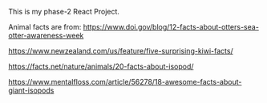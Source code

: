 This is my phase-2 React Project.

Animal facts are from:
https://www.doi.gov/blog/12-facts-about-otters-sea-otter-awareness-week

https://www.newzealand.com/us/feature/five-surprising-kiwi-facts/

https://facts.net/nature/animals/20-facts-about-isopod/

https://www.mentalfloss.com/article/56278/18-awesome-facts-about-giant-isopods